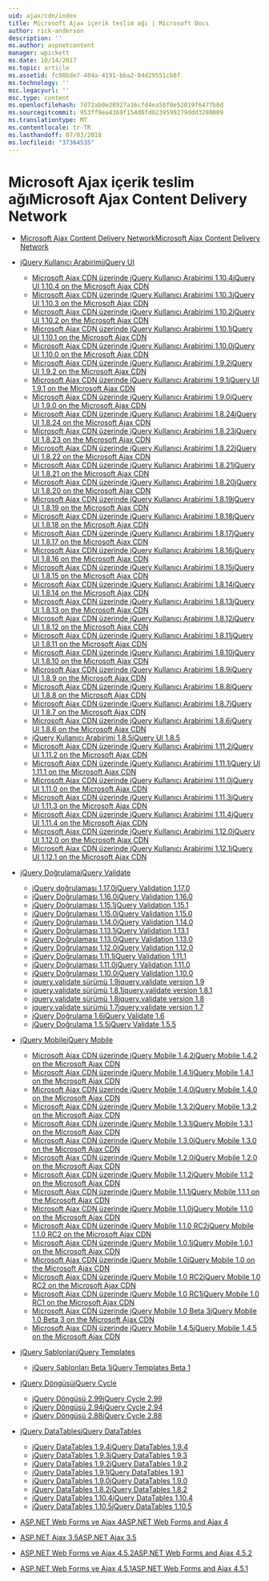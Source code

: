 ```yaml
---
uid: ajax/cdn/index
title: Microsoft Ajax içerik teslim ağı | Microsoft Docs
author: rick-anderson
description: ''
ms.author: aspnetcontent
manager: wpickett
ms.date: 10/14/2017
ms.topic: article
ms.assetid: fc98bde7-484a-4191-bba2-04d29551cb8f
ms.technology: ''
msc.legacyurl: ''
msc.type: content
ms.openlocfilehash: 7d72ab0e28927a16cfd4ea58f0e52019f6477b0d
ms.sourcegitcommit: 953ff9ea4369f154d6fd0239599279ddd3280009
ms.translationtype: MT
ms.contentlocale: tr-TR
ms.lasthandoff: 07/03/2018
ms.locfileid: "37364535"
---
```

<a name="microsoft-ajax-content-delivery-network"></a><span data-ttu-id="64021-102">Microsoft Ajax içerik teslim ağı</span><span class="sxs-lookup"><span data-stu-id="64021-102">Microsoft Ajax Content Delivery Network</span></span>
====================
- [<span data-ttu-id="64021-103">Microsoft Ajax Content Delivery Network</span><span class="sxs-lookup"><span data-stu-id="64021-103">Microsoft Ajax Content Delivery Network</span></span>](overview.md)
- [<span data-ttu-id="64021-104">jQuery Kullanıcı Arabirimi</span><span class="sxs-lookup"><span data-stu-id="64021-104">jQuery UI</span></span>](jquery-ui/index.md)

    - [<span data-ttu-id="64021-105">Microsoft Ajax CDN üzerinde jQuery Kullanıcı Arabirimi 1.10.4</span><span class="sxs-lookup"><span data-stu-id="64021-105">jQuery UI 1.10.4 on the Microsoft Ajax CDN</span></span>](jquery-ui/cdnjqueryui1104.md)
    - [<span data-ttu-id="64021-106">Microsoft Ajax CDN üzerinde jQuery Kullanıcı Arabirimi 1.10.3</span><span class="sxs-lookup"><span data-stu-id="64021-106">jQuery UI 1.10.3 on the Microsoft Ajax CDN</span></span>](jquery-ui/cdnjqueryui1103.md)
    - [<span data-ttu-id="64021-107">Microsoft Ajax CDN üzerinde jQuery Kullanıcı Arabirimi 1.10.2</span><span class="sxs-lookup"><span data-stu-id="64021-107">jQuery UI 1.10.2 on the Microsoft Ajax CDN</span></span>](jquery-ui/cdnjqueryui1102.md)
    - [<span data-ttu-id="64021-108">Microsoft Ajax CDN üzerinde jQuery Kullanıcı Arabirimi 1.10.1</span><span class="sxs-lookup"><span data-stu-id="64021-108">jQuery UI 1.10.1 on the Microsoft Ajax CDN</span></span>](jquery-ui/cdnjqueryui1101.md)
    - [<span data-ttu-id="64021-109">Microsoft Ajax CDN üzerinde jQuery Kullanıcı Arabirimi 1.10.0</span><span class="sxs-lookup"><span data-stu-id="64021-109">jQuery UI 1.10.0 on the Microsoft Ajax CDN</span></span>](jquery-ui/cdnjqueryui1100.md)
    - [<span data-ttu-id="64021-110">Microsoft Ajax CDN üzerinde jQuery Kullanıcı Arabirimi 1.9.2</span><span class="sxs-lookup"><span data-stu-id="64021-110">jQuery UI 1.9.2 on the Microsoft Ajax CDN</span></span>](jquery-ui/cdnjqueryui192.md)
    - [<span data-ttu-id="64021-111">Microsoft Ajax CDN üzerinde jQuery Kullanıcı Arabirimi 1.9.1</span><span class="sxs-lookup"><span data-stu-id="64021-111">jQuery UI 1.9.1 on the Microsoft Ajax CDN</span></span>](jquery-ui/cdnjqueryui191.md)
    - [<span data-ttu-id="64021-112">Microsoft Ajax CDN üzerinde jQuery Kullanıcı Arabirimi 1.9.0</span><span class="sxs-lookup"><span data-stu-id="64021-112">jQuery UI 1.9.0 on the Microsoft Ajax CDN</span></span>](jquery-ui/cdnjqueryui190.md)
    - [<span data-ttu-id="64021-113">Microsoft Ajax CDN üzerinde jQuery Kullanıcı Arabirimi 1.8.24</span><span class="sxs-lookup"><span data-stu-id="64021-113">jQuery UI 1.8.24 on the Microsoft Ajax CDN</span></span>](jquery-ui/cdnjqueryui1824.md)
    - [<span data-ttu-id="64021-114">Microsoft Ajax CDN üzerinde jQuery Kullanıcı Arabirimi 1.8.23</span><span class="sxs-lookup"><span data-stu-id="64021-114">jQuery UI 1.8.23 on the Microsoft Ajax CDN</span></span>](jquery-ui/cdnjqueryui1823.md)
    - [<span data-ttu-id="64021-115">Microsoft Ajax CDN üzerinde jQuery Kullanıcı Arabirimi 1.8.22</span><span class="sxs-lookup"><span data-stu-id="64021-115">jQuery UI 1.8.22 on the Microsoft Ajax CDN</span></span>](jquery-ui/cdnjqueryui1822.md)
    - [<span data-ttu-id="64021-116">Microsoft Ajax CDN üzerinde jQuery Kullanıcı Arabirimi 1.8.21</span><span class="sxs-lookup"><span data-stu-id="64021-116">jQuery UI 1.8.21 on the Microsoft Ajax CDN</span></span>](jquery-ui/cdnjqueryui1821.md)
    - [<span data-ttu-id="64021-117">Microsoft Ajax CDN üzerinde jQuery Kullanıcı Arabirimi 1.8.20</span><span class="sxs-lookup"><span data-stu-id="64021-117">jQuery UI 1.8.20 on the Microsoft Ajax CDN</span></span>](jquery-ui/cdnjqueryui1820.md)
    - [<span data-ttu-id="64021-118">Microsoft Ajax CDN üzerinde jQuery Kullanıcı Arabirimi 1.8.19</span><span class="sxs-lookup"><span data-stu-id="64021-118">jQuery UI 1.8.19 on the Microsoft Ajax CDN</span></span>](jquery-ui/cdnjqueryui1819.md)
    - [<span data-ttu-id="64021-119">Microsoft Ajax CDN üzerinde jQuery Kullanıcı Arabirimi 1.8.18</span><span class="sxs-lookup"><span data-stu-id="64021-119">jQuery UI 1.8.18 on the Microsoft Ajax CDN</span></span>](jquery-ui/cdnjqueryui1818.md)
    - [<span data-ttu-id="64021-120">Microsoft Ajax CDN üzerinde jQuery Kullanıcı Arabirimi 1.8.17</span><span class="sxs-lookup"><span data-stu-id="64021-120">jQuery UI 1.8.17 on the Microsoft Ajax CDN</span></span>](jquery-ui/cdnjqueryui1817.md)
    - [<span data-ttu-id="64021-121">Microsoft Ajax CDN üzerinde jQuery Kullanıcı Arabirimi 1.8.16</span><span class="sxs-lookup"><span data-stu-id="64021-121">jQuery UI 1.8.16 on the Microsoft Ajax CDN</span></span>](jquery-ui/cdnjqueryui1816.md)
    - [<span data-ttu-id="64021-122">Microsoft Ajax CDN üzerinde jQuery Kullanıcı Arabirimi 1.8.15</span><span class="sxs-lookup"><span data-stu-id="64021-122">jQuery UI 1.8.15 on the Microsoft Ajax CDN</span></span>](jquery-ui/cdnjqueryui1815.md)
    - [<span data-ttu-id="64021-123">Microsoft Ajax CDN üzerinde jQuery Kullanıcı Arabirimi 1.8.14</span><span class="sxs-lookup"><span data-stu-id="64021-123">jQuery UI 1.8.14 on the Microsoft Ajax CDN</span></span>](jquery-ui/cdnjqueryui1814.md)
    - [<span data-ttu-id="64021-124">Microsoft Ajax CDN üzerinde jQuery Kullanıcı Arabirimi 1.8.13</span><span class="sxs-lookup"><span data-stu-id="64021-124">jQuery UI 1.8.13 on the Microsoft Ajax CDN</span></span>](jquery-ui/cdnjqueryui1813.md)
    - [<span data-ttu-id="64021-125">Microsoft Ajax CDN üzerinde jQuery Kullanıcı Arabirimi 1.8.12</span><span class="sxs-lookup"><span data-stu-id="64021-125">jQuery UI 1.8.12 on the Microsoft Ajax CDN</span></span>](jquery-ui/cdnjqueryui1812.md)
    - [<span data-ttu-id="64021-126">Microsoft Ajax CDN üzerinde jQuery Kullanıcı Arabirimi 1.8.11</span><span class="sxs-lookup"><span data-stu-id="64021-126">jQuery UI 1.8.11 on the Microsoft Ajax CDN</span></span>](jquery-ui/cdnjqueryui1811.md)
    - [<span data-ttu-id="64021-127">Microsoft Ajax CDN üzerinde jQuery Kullanıcı Arabirimi 1.8.10</span><span class="sxs-lookup"><span data-stu-id="64021-127">jQuery UI 1.8.10 on the Microsoft Ajax CDN</span></span>](jquery-ui/cdnjqueryui1910.md)
    - [<span data-ttu-id="64021-128">Microsoft Ajax CDN üzerinde jQuery Kullanıcı Arabirimi 1.8.9</span><span class="sxs-lookup"><span data-stu-id="64021-128">jQuery UI 1.8.9 on the Microsoft Ajax CDN</span></span>](jquery-ui/cdnjqueryui189.md)
    - [<span data-ttu-id="64021-129">Microsoft Ajax CDN üzerinde jQuery Kullanıcı Arabirimi 1.8.8</span><span class="sxs-lookup"><span data-stu-id="64021-129">jQuery UI 1.8.8 on the Microsoft Ajax CDN</span></span>](jquery-ui/cdnjqueryui188.md)
    - [<span data-ttu-id="64021-130">Microsoft Ajax CDN üzerinde jQuery Kullanıcı Arabirimi 1.8.7</span><span class="sxs-lookup"><span data-stu-id="64021-130">jQuery UI 1.8.7 on the Microsoft Ajax CDN</span></span>](jquery-ui/cdnjqueryui187.md)
    - [<span data-ttu-id="64021-131">Microsoft Ajax CDN üzerinde jQuery Kullanıcı Arabirimi 1.8.6</span><span class="sxs-lookup"><span data-stu-id="64021-131">jQuery UI 1.8.6 on the Microsoft Ajax CDN</span></span>](jquery-ui/cdnjqueryui186.md)
    - [<span data-ttu-id="64021-132">jQuery Kullanıcı Arabirimi 1.8.5</span><span class="sxs-lookup"><span data-stu-id="64021-132">jQuery UI 1.8.5</span></span>](jquery-ui/cdnjqueryui185.md)
    - [<span data-ttu-id="64021-133">Microsoft Ajax CDN üzerinde jQuery Kullanıcı Arabirimi 1.11.2</span><span class="sxs-lookup"><span data-stu-id="64021-133">jQuery UI 1.11.2 on the Microsoft Ajax CDN</span></span>](jquery-ui/cdnjqueryui1112.md)
    - [<span data-ttu-id="64021-134">Microsoft Ajax CDN üzerinde jQuery Kullanıcı Arabirimi 1.11.1</span><span class="sxs-lookup"><span data-stu-id="64021-134">jQuery UI 1.11.1 on the Microsoft Ajax CDN</span></span>](jquery-ui/cdnjqueryui1111.md)
    - [<span data-ttu-id="64021-135">Microsoft Ajax CDN üzerinde jQuery Kullanıcı Arabirimi 1.11.0</span><span class="sxs-lookup"><span data-stu-id="64021-135">jQuery UI 1.11.0 on the Microsoft Ajax CDN</span></span>](jquery-ui/cdnjqueryui1110.md)
    - [<span data-ttu-id="64021-136">Microsoft Ajax CDN üzerinde jQuery Kullanıcı Arabirimi 1.11.3</span><span class="sxs-lookup"><span data-stu-id="64021-136">jQuery UI 1.11.3 on the Microsoft Ajax CDN</span></span>](jquery-ui/cdnjqueryui1113.md)
    - [<span data-ttu-id="64021-137">Microsoft Ajax CDN üzerinde jQuery Kullanıcı Arabirimi 1.11.4</span><span class="sxs-lookup"><span data-stu-id="64021-137">jQuery UI 1.11.4 on the Microsoft Ajax CDN</span></span>](jquery-ui/cdnjqueryui1114.md)
    - [<span data-ttu-id="64021-138">Microsoft Ajax CDN üzerinde jQuery Kullanıcı Arabirimi 1.12.0</span><span class="sxs-lookup"><span data-stu-id="64021-138">jQuery UI 1.12.0 on the Microsoft Ajax CDN</span></span>](jquery-ui/cdnjqueryui1120.md)
    - [<span data-ttu-id="64021-139">Microsoft Ajax CDN üzerinde jQuery Kullanıcı Arabirimi 1.12.1</span><span class="sxs-lookup"><span data-stu-id="64021-139">jQuery UI 1.12.1 on the Microsoft Ajax CDN</span></span>](jquery-ui/cdnjqueryui1121.md)
- [<span data-ttu-id="64021-140">jQuery Doğrulama</span><span class="sxs-lookup"><span data-stu-id="64021-140">jQuery Validate</span></span>](jquery-validate/index.md)

    - [<span data-ttu-id="64021-141">jQuery doğrulaması 1.17.0</span><span class="sxs-lookup"><span data-stu-id="64021-141">jQuery Validation 1.17.0</span></span>](jquery-validate/cdnjqueryvalidate1170.md)
    - [<span data-ttu-id="64021-142">jQuery Doğrulaması 1.16.0</span><span class="sxs-lookup"><span data-stu-id="64021-142">jQuery Validation 1.16.0</span></span>](jquery-validate/cdnjqueryvalidate1160.md)
    - [<span data-ttu-id="64021-143">jQuery Doğrulaması 1.15.1</span><span class="sxs-lookup"><span data-stu-id="64021-143">jQuery Validation 1.15.1</span></span>](jquery-validate/cdnjqueryvalidate1151.md)
    - [<span data-ttu-id="64021-144">jQuery Doğrulaması 1.15.0</span><span class="sxs-lookup"><span data-stu-id="64021-144">jQuery Validation 1.15.0</span></span>](jquery-validate/cdnjqueryvalidate1150.md)
    - [<span data-ttu-id="64021-145">jQuery Doğrulaması 1.14.0</span><span class="sxs-lookup"><span data-stu-id="64021-145">jQuery Validation 1.14.0</span></span>](jquery-validate/cdnjqueryvalidate1140.md)
    - [<span data-ttu-id="64021-146">jQuery Doğrulaması 1.13.1</span><span class="sxs-lookup"><span data-stu-id="64021-146">jQuery Validation 1.13.1</span></span>](jquery-validate/cdnjqueryvalidate1131.md)
    - [<span data-ttu-id="64021-147">jQuery Doğrulaması 1.13.0</span><span class="sxs-lookup"><span data-stu-id="64021-147">jQuery Validation 1.13.0</span></span>](jquery-validate/cdnjqueryvalidate1130.md)
    - [<span data-ttu-id="64021-148">jQuery Doğrulaması 1.12.0</span><span class="sxs-lookup"><span data-stu-id="64021-148">jQuery Validation 1.12.0</span></span>](jquery-validate/cdnjqueryvalidate1120.md)
    - [<span data-ttu-id="64021-149">jQuery Doğrulaması 1.11.1</span><span class="sxs-lookup"><span data-stu-id="64021-149">jQuery Validation 1.11.1</span></span>](jquery-validate/cdnjqueryvalidate1111.md)
    - [<span data-ttu-id="64021-150">jQuery Doğrulaması 1.11.0</span><span class="sxs-lookup"><span data-stu-id="64021-150">jQuery Validation 1.11.0</span></span>](jquery-validate/cdnjqueryvalidate111.md)
    - [<span data-ttu-id="64021-151">jQuery Doğrulaması 1.10.0</span><span class="sxs-lookup"><span data-stu-id="64021-151">jQuery Validation 1.10.0</span></span>](jquery-validate/cdnjqueryvalidate110.md)
    - [<span data-ttu-id="64021-152">jquery.validate sürümü 1.9</span><span class="sxs-lookup"><span data-stu-id="64021-152">jquery.validate version 1.9</span></span>](jquery-validate/cdnjqueryvalidate19.md)
    - [<span data-ttu-id="64021-153">jquery.validate sürümü 1.8.1</span><span class="sxs-lookup"><span data-stu-id="64021-153">jquery.validate version 1.8.1</span></span>](jquery-validate/cdnjqueryvalidate181.md)
    - [<span data-ttu-id="64021-154">jquery.validate sürümü 1.8</span><span class="sxs-lookup"><span data-stu-id="64021-154">jquery.validate version 1.8</span></span>](jquery-validate/cdnjqueryvalidate18.md)
    - [<span data-ttu-id="64021-155">jquery.validate sürümü 1.7</span><span class="sxs-lookup"><span data-stu-id="64021-155">jquery.validate version 1.7</span></span>](jquery-validate/cdnjqueryvalidate17.md)
    - [<span data-ttu-id="64021-156">jQuery Doğrulama 1.6</span><span class="sxs-lookup"><span data-stu-id="64021-156">jQuery Validate 1.6</span></span>](jquery-validate/cdnjqueryvalidate16.md)
    - [<span data-ttu-id="64021-157">jQuery Doğrulama 1.5.5</span><span class="sxs-lookup"><span data-stu-id="64021-157">jQuery Validate 1.5.5</span></span>](jquery-validate/cdnjqueryvalidate155.md)
- [<span data-ttu-id="64021-158">jQuery Mobile</span><span class="sxs-lookup"><span data-stu-id="64021-158">jQuery Mobile</span></span>](jquery-mobile/index.md)

    - [<span data-ttu-id="64021-159">Microsoft Ajax CDN üzerinde jQuery Mobile 1.4.2</span><span class="sxs-lookup"><span data-stu-id="64021-159">jQuery Mobile 1.4.2 on the Microsoft Ajax CDN</span></span>](jquery-mobile/cdnjquerymobile142.md)
    - [<span data-ttu-id="64021-160">Microsoft Ajax CDN üzerinde jQuery Mobile 1.4.1</span><span class="sxs-lookup"><span data-stu-id="64021-160">jQuery Mobile 1.4.1 on the Microsoft Ajax CDN</span></span>](jquery-mobile/cdnjquerymobile141.md)
    - [<span data-ttu-id="64021-161">Microsoft Ajax CDN üzerinde jQuery Mobile 1.4.0</span><span class="sxs-lookup"><span data-stu-id="64021-161">jQuery Mobile 1.4.0 on the Microsoft Ajax CDN</span></span>](jquery-mobile/cdnjquerymobile140.md)
    - [<span data-ttu-id="64021-162">Microsoft Ajax CDN üzerinde jQuery Mobile 1.3.2</span><span class="sxs-lookup"><span data-stu-id="64021-162">jQuery Mobile 1.3.2 on the Microsoft Ajax CDN</span></span>](jquery-mobile/cdnjquerymobile132.md)
    - [<span data-ttu-id="64021-163">Microsoft Ajax CDN üzerinde jQuery Mobile 1.3.1</span><span class="sxs-lookup"><span data-stu-id="64021-163">jQuery Mobile 1.3.1 on the Microsoft Ajax CDN</span></span>](jquery-mobile/cdnjquerymobile131.md)
    - [<span data-ttu-id="64021-164">Microsoft Ajax CDN üzerinde jQuery Mobile 1.3.0</span><span class="sxs-lookup"><span data-stu-id="64021-164">jQuery Mobile 1.3.0 on the Microsoft Ajax CDN</span></span>](jquery-mobile/cdnjquerymobile130.md)
    - [<span data-ttu-id="64021-165">Microsoft Ajax CDN üzerinde jQuery Mobile 1.2.0</span><span class="sxs-lookup"><span data-stu-id="64021-165">jQuery Mobile 1.2.0 on the Microsoft Ajax CDN</span></span>](jquery-mobile/cdnjquerymobile120.md)
    - [<span data-ttu-id="64021-166">Microsoft Ajax CDN üzerinde jQuery Mobile 1.1.2</span><span class="sxs-lookup"><span data-stu-id="64021-166">jQuery Mobile 1.1.2 on the Microsoft Ajax CDN</span></span>](jquery-mobile/cdnjquerymobile112.md)
    - [<span data-ttu-id="64021-167">Microsoft Ajax CDN üzerinde jQuery Mobile 1.1.1</span><span class="sxs-lookup"><span data-stu-id="64021-167">jQuery Mobile 1.1.1 on the Microsoft Ajax CDN</span></span>](jquery-mobile/cdnjquerymobile111.md)
    - [<span data-ttu-id="64021-168">Microsoft Ajax CDN üzerinde jQuery Mobile 1.1.0</span><span class="sxs-lookup"><span data-stu-id="64021-168">jQuery Mobile 1.1.0 on the Microsoft Ajax CDN</span></span>](jquery-mobile/cdnjquerymobile110.md)
    - [<span data-ttu-id="64021-169">Microsoft Ajax CDN üzerinde jQuery Mobile 1.1.0 RC2</span><span class="sxs-lookup"><span data-stu-id="64021-169">jQuery Mobile 1.1.0 RC2 on the Microsoft Ajax CDN</span></span>](jquery-mobile/cdnjquerymobile110rc2.md)
    - [<span data-ttu-id="64021-170">Microsoft Ajax CDN üzerinde jQuery Mobile 1.0.1</span><span class="sxs-lookup"><span data-stu-id="64021-170">jQuery Mobile 1.0.1 on the Microsoft Ajax CDN</span></span>](jquery-mobile/cdnjquerymobile101.md)
    - [<span data-ttu-id="64021-171">Microsoft Ajax CDN üzerinde jQuery Mobile 1.0</span><span class="sxs-lookup"><span data-stu-id="64021-171">jQuery Mobile 1.0 on the Microsoft Ajax CDN</span></span>](jquery-mobile/cdnjquerymobile10.md)
    - [<span data-ttu-id="64021-172">Microsoft Ajax CDN üzerinde jQuery Mobile 1.0 RC2</span><span class="sxs-lookup"><span data-stu-id="64021-172">jQuery Mobile 1.0 RC2 on the Microsoft Ajax CDN</span></span>](jquery-mobile/cdnjquerymobile10rc2.md)
    - [<span data-ttu-id="64021-173">Microsoft Ajax CDN üzerinde jQuery Mobile 1.0 RC1</span><span class="sxs-lookup"><span data-stu-id="64021-173">jQuery Mobile 1.0 RC1 on the Microsoft Ajax CDN</span></span>](jquery-mobile/cdnjquerymobile10rc1.md)
    - [<span data-ttu-id="64021-174">Microsoft Ajax CDN üzerinde jQuery Mobile 1.0 Beta 3</span><span class="sxs-lookup"><span data-stu-id="64021-174">jQuery Mobile 1.0 Beta 3 on the Microsoft Ajax CDN</span></span>](jquery-mobile/cdnjquerymobile10b3.md)
    - [<span data-ttu-id="64021-175">Microsoft Ajax CDN üzerinde jQuery Mobile 1.4.5</span><span class="sxs-lookup"><span data-stu-id="64021-175">jQuery Mobile 1.4.5 on the Microsoft Ajax CDN</span></span>](jquery-mobile/cdnjquerymobile145.md)
- [<span data-ttu-id="64021-176">jQuery Şablonları</span><span class="sxs-lookup"><span data-stu-id="64021-176">jQuery Templates</span></span>](jquery-templates/index.md)

    - [<span data-ttu-id="64021-177">jQuery Şablonları Beta 1</span><span class="sxs-lookup"><span data-stu-id="64021-177">jQuery Templates Beta 1</span></span>](jquery-templates/cdnjquerytemplatesbeta1.md)
- [<span data-ttu-id="64021-178">jQuery Döngüsü</span><span class="sxs-lookup"><span data-stu-id="64021-178">jQuery Cycle</span></span>](jquery-cycle/index.md)

    - [<span data-ttu-id="64021-179">jQuery Döngüsü 2.99</span><span class="sxs-lookup"><span data-stu-id="64021-179">jQuery Cycle 2.99</span></span>](jquery-cycle/cdnjquerycycle299.md)
    - [<span data-ttu-id="64021-180">jQuery Döngüsü 2.94</span><span class="sxs-lookup"><span data-stu-id="64021-180">jQuery Cycle 2.94</span></span>](jquery-cycle/cdnjquerycycle294.md)
    - [<span data-ttu-id="64021-181">jQuery Döngüsü 2.88</span><span class="sxs-lookup"><span data-stu-id="64021-181">jQuery Cycle 2.88</span></span>](jquery-cycle/cdnjquerycycle288.md)
- [<span data-ttu-id="64021-182">jQuery DataTables</span><span class="sxs-lookup"><span data-stu-id="64021-182">jQuery DataTables</span></span>](jquery-datatables/index.md)

    - [<span data-ttu-id="64021-183">jQuery DataTables 1.9.4</span><span class="sxs-lookup"><span data-stu-id="64021-183">jQuery DataTables 1.9.4</span></span>](jquery-datatables/cdnjquerydatatables194.md)
    - [<span data-ttu-id="64021-184">jQuery DataTables 1.9.3</span><span class="sxs-lookup"><span data-stu-id="64021-184">jQuery DataTables 1.9.3</span></span>](jquery-datatables/cdnjquerydatatables193.md)
    - [<span data-ttu-id="64021-185">jQuery DataTables 1.9.2</span><span class="sxs-lookup"><span data-stu-id="64021-185">jQuery DataTables 1.9.2</span></span>](jquery-datatables/cdnjquerydatatables192.md)
    - [<span data-ttu-id="64021-186">jQuery DataTables 1.9.1</span><span class="sxs-lookup"><span data-stu-id="64021-186">jQuery DataTables 1.9.1</span></span>](jquery-datatables/cdnjquerydatatables191.md)
    - [<span data-ttu-id="64021-187">jQuery DataTables 1.9.0</span><span class="sxs-lookup"><span data-stu-id="64021-187">jQuery DataTables 1.9.0</span></span>](jquery-datatables/cdnjquerydatatables190.md)
    - [<span data-ttu-id="64021-188">jQuery DataTables 1.8.2</span><span class="sxs-lookup"><span data-stu-id="64021-188">jQuery DataTables 1.8.2</span></span>](jquery-datatables/cdnjquerydatatables182.md)
    - [<span data-ttu-id="64021-189">jQuery DataTables 1.10.4</span><span class="sxs-lookup"><span data-stu-id="64021-189">jQuery DataTables 1.10.4</span></span>](jquery-datatables/cdnjquerydatatables104.md)
    - [<span data-ttu-id="64021-190">jQuery DataTables 1.10.5</span><span class="sxs-lookup"><span data-stu-id="64021-190">jQuery DataTables 1.10.5</span></span>](jquery-datatables/cdnjquerydatatables105.md)
- [<span data-ttu-id="64021-191">ASP.NET Web Forms ve Ajax 4</span><span class="sxs-lookup"><span data-stu-id="64021-191">ASP.NET Web Forms and Ajax 4</span></span>](cdnajax4.md)
- [<span data-ttu-id="64021-192">ASP.NET Ajax 3.5</span><span class="sxs-lookup"><span data-stu-id="64021-192">ASP.NET Ajax 3.5</span></span>](cdnajax35.md)
- [<span data-ttu-id="64021-193">ASP.NET Web Forms ve Ajax 4.5.2</span><span class="sxs-lookup"><span data-stu-id="64021-193">ASP.NET Web Forms and Ajax 4.5.2</span></span>](cdnajax452.md)
- [<span data-ttu-id="64021-194">ASP.NET Web Forms ve Ajax 4.5.1</span><span class="sxs-lookup"><span data-stu-id="64021-194">ASP.NET Web Forms and Ajax 4.5.1</span></span>](cdnajax451.md)
